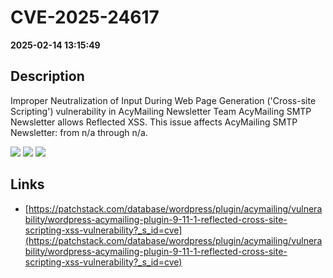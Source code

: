 # CVE-2025-24617

**2025-02-14 13:15:49**

## Description
Improper Neutralization of Input During Web Page Generation ('Cross-site Scripting') vulnerability in AcyMailing Newsletter Team AcyMailing SMTP Newsletter allows Reflected XSS. This issue affects AcyMailing SMTP Newsletter: from n/a through n/a.

![](https://img.shields.io/static/v1?label=Score&message=7.1&color=red)
![](https://img.shields.io/static/v1?label=Severity&message=HIGH&color=red)
![](https://img.shields.io/static/v1?label=CWE&message=XSS&color=green)

## Links
- [https://patchstack.com/database/wordpress/plugin/acymailing/vulnerability/wordpress-acymailing-plugin-9-11-1-reflected-cross-site-scripting-xss-vulnerability?_s_id=cve](https://patchstack.com/database/wordpress/plugin/acymailing/vulnerability/wordpress-acymailing-plugin-9-11-1-reflected-cross-site-scripting-xss-vulnerability?_s_id=cve)
